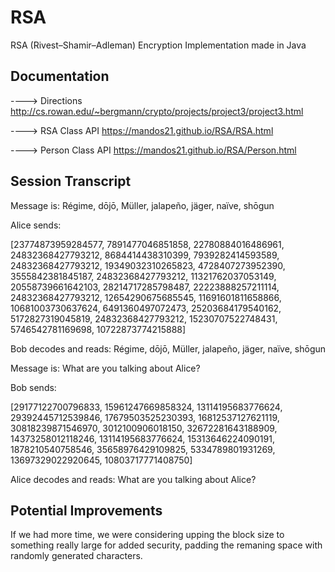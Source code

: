 # RSA 

RSA (Rivest–Shamir–Adleman) Encryption Implementation made in Java

## Documentation

---->  Directions http://cs.rowan.edu/~bergmann/crypto/projects/project3/project3.html

----> RSA Class API https://mandos21.github.io/RSA/RSA.html

----> Person Class API https://mandos21.github.io/RSA/Person.html

## Session Transcript

Message is: Régime, dōjō, Müller, jalapeño, jäger, naïve, shōgun

Alice sends:

[23774873959284577, 7891477046851858, 22780884016486961, 24832368427793212, 8684414438310399, 7939282414593589, 24832368427793212, 19349032310265823, 4728407273952390, 3555842381845187, 24832368427793212, 11321762037053149, 20558739661642103, 28214717285798487, 22223888257211114, 24832368427793212, 12654290675685545, 11691601811658866, 10681003730637624, 6491360497072473, 25203684179540162, 5172827319045819, 24832368427793212, 15230707522748431, 5746542781169698, 10722873774215888]

Bob decodes and reads: Régime, dōjō, Müller, jalapeño, jäger, naïve, shōgun

Message is: What are you talking about Alice?

Bob sends:

[29177122700796833, 15961247669858324, 13114195683776624, 29392445712539846, 17679503525230393, 16812537127621119, 30818239871546970, 3012100906018150, 32672281643188909, 14373258012118246, 13114195683776624, 15313646224090191, 1878210540758546, 35658976429109825, 5334789801931269, 13697329022920645, 10803717771408750]

Alice decodes and reads: What are you talking about Alice? 

## Potential Improvements

If we had more time, we were considering upping the block size to something really large for added security, padding the remaning space with randomly generated characters.
